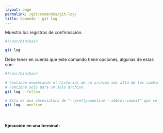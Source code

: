 ```yaml
---
layout: page
permalink: /git/comandos/git-log/
title: Comando - git log
---
```


Muestra los registros de confirmación.

``` bash
#!/usr/bin/bash

git log
```

Debe tener en cuenta que este comando tiene opciones, algunas de estas son:

``` bash
#!/usr/bin/bash
 
# Continúe enumerando el historial de un archivo más allá de los cambios de nombre. 
# Funciona solo para un solo archivo.
git log --follow

# Esta es una abreviatura de "--pretty=oneline --abbrev-commit" que se usan juntos
git log --oneline
```

&nbsp;
#### Ejecución en una terminal:    